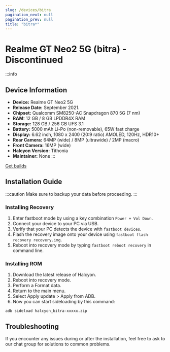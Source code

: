 ```yaml
---
slug: /devices/bitra
pagination_next: null
pagination_prev: null
title: "bitra*"
---
```


# Realme GT Neo2 5G (bitra) - Discontinued
:::info
## Device Information

- **Device:** Realme GT Neo2 5G
- **Release Date:** September 2021.
- **Chipset:** 	Qualcomm SM8250-AC Snapdragon 870 5G (7 nm)
- **RAM:** 12  GB / 8 GB LPDDR4X RAM
- **Storage:** 128 GB / 256 GB UFS 3.1
- **Battery:** 5000 mAh Li-Po (non-removable), 65W fast charge
- **Display:** 6.62 inch, 1080 x 2400 (20:9 ratio) AMOLED, 120Hz, HDR10+
- **Rear Camera:** 64MP (wide) / 8MP (ultrawide) / 2MP (macro)
- **Front Camera:** 16MP (wide)
- **Halcyon Version:** Tithonia
- **Maintainer:** None
:::

<a href="https://www.pling.com/p/2058150/" class="button button--primary">Get builds</a>

## Installation Guide
:::caution
Make sure to backup your data before proceeding.
:::

### Installing Recovery
1. Enter fastboot mode by using a key combination `Power + Vol Down`.
2. Connect your device to your PC via USB.
3. Verify that your PC detects the device with `fastboot devices`.
4. Flash the recovery image onto your device using `fastboot flash recovery recovery.img`.
5. Reboot into recovery mode by typing `fastboot reboot recovery` in command line.

### Installing ROM
1. Download the latest release of Halcyon.
2. Reboot into recovery mode.
3. Perform a Format data.
4. Return to the main menu.
5. Select Apply update > Apply from ADB.
6. Now you can start sideloading by this command:
```
adb sideload halcyon_bitra-xxxxx.zip
```

## Troubleshooting

If you encounter any issues during or after the installation, feel free to ask to our chat group for solutions to common problems.
